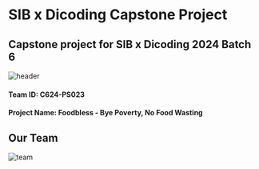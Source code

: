 # SIB x Dicoding Capstone Project
## Capstone project for SIB x Dicoding 2024 Batch 6

![header](https://github.com/Foodbless-Dicoding/.github/assets/67005445/664dc433-2ac1-41c5-b926-a70f40b779bb)

#### Team ID: C624-PS023
#### Project Name: Foodbless - Bye Poverty, No Food Wasting 

## Our Team
![team](https://github.com/Foodbless-Dicoding/.github/assets/67005445/33f7b80e-e029-4d65-86a8-1d41bf6773cc)

